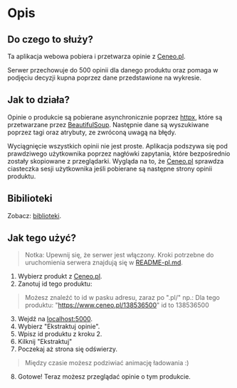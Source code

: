 # Opis

## Do czego to służy?

Ta aplikacja webowa pobiera i przetwarza opinie z [Ceneo.pl](https://ceneo.pl).

Serwer przechowuje do 500 opinii dla danego produktu oraz pomaga w podjęciu decyzji kupna poprzez dane przedstawione na wykresie.

## Jak to działa?

Opinie o produkcie są pobierane asynchronicznie poprzez [httpx](https://www.python-httpx.org/), które są przetwarzane przez [BeautifulSoup](https://pypi.org/project/beautifulsoup4/). Następnie dane są wyszukiwane poprzez tagi oraz atrybuty, ze zwróconą uwagą na błędy.

Wyciągnięcie wszystkich opinii nie jest proste. Aplikacja podszywa się pod prawdziwego użytkownika poprzez nagłówki zapytania, które bezpośrednio zostały skopiowane z przeglądarki. Wygląda na to, że [Ceneo.pl](https://ceneo.pl) sprawdza ciasteczka sesji użytkownika jeśli pobierane są następne strony opinii produktu.

## Bibilioteki

Zobacz: [biblioteki](libraries).

## Jak tego użyć?

> Notka: Upewnij się, że serwer jest włączony. Kroki potrzebne do uruchomienia serwera znajdują się w [README-pl.md](README-pl.md).

1. Wybierz produkt z [Ceneo.pl](https://ceneo.pl).
2. Zanotuj id tego produktu:
> Możesz znaleźć to id w pasku adresu, zaraz po ".pl/" np.:
> Dla tego produktu: "https://www.ceneo.pl/138536500" id to 138536500
3. Wejdź na [localhost:5000](http://localhost:5000).
4. Wybierz "Ekstraktuj opinie".
5. Wpisz id produktu z kroku 2.
6. Kilknij "Ekstraktuj"
7. Poczekaj aż strona się odświerzy.
> Między czasie możesz podziwiać animację ładowania :)
8. Gotowe! Teraz możesz przeglądać opinie o tym produkcie.